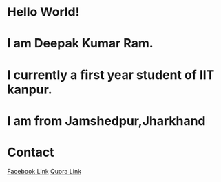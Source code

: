 # Hello World!
# I am Deepak Kumar Ram.
# I currently  a first year student of IIT kanpur.
# I am from Jamshedpur,Jharkhand


<DOCTYPE html>
  <head>
    <title>
      Deepak
    </title>
    <body>
      <h1>Contact </h1>
      <a href = "https://www.facebook.com/deepakkumar.ram.54922">Facebook Link</a>
      <a href = "https://www.quora.com/profile/Deepak-Kumar-Ram-7"> Quora Link</a>
    </body>
  </head>
     
        
